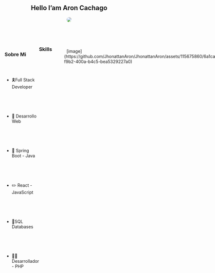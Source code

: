 
<body>
<article id="a19432f1-4e4d-4575-b175-87fe2cd7b047" class="page sans">
<header>
<h1 class="page-title">Hello I’am Aron Cachago</h1>
<img class="page-cover-image" src="https://w.forfun.com/fetch/99/9998247f121f83a099c19ab8f6232db8.jpeg" style="object-position:center 50%;border-radius: 50px;"/>
</div>
<p class="page-description"></p>
</header>
<div class="page-body">
<figure class="block-color-gray_background callout" style="white-space:pre-wrap;display:flex" id="85def1c1-c8df-42ac-82c2-96aa0a4291dd">
<div style="font-size:1.5em">
</div>
<div style="width:100%">
<h3>Sobre Mi</h3>
<ul id="7e945256-5ecc-4aa7-a21b-fcde054d53c3" class="bulleted-list">
<li style="list-style-type:disc">🎗️Full Stack Developer</li>
</ul>
<ul id="bf987b68-bdcd-4150-9e07-4f90082aa404" class="bulleted-list">
<li style="list-style-type:disc">📲 Desarrollo Web</li>
</ul>
<ul id="78e57182-6100-42c3-9c0c-77a3c3a36504" class="bulleted-list">
<li style="list-style-type:disc">🎥 Spring Boot - Java</li>
</ul>
<ul id="2ae902ec-115d-4cb7-8521-a6e712d52a9f" class="bulleted-list">
<li style="list-style-type:disc">✏️ React - JavaScript</li>
</ul>
<ul id="5032902f-0d38-411f-87f4-ca99c97f03c8" class="bulleted-list">
<li style="list-style-type:disc">📗SQL Databases</li>
</ul>
<ul id="f6dbe9b0-b4d9-4fa2-8001-d38bf1d8d68d" class="bulleted-list">
<li style="list-style-type:disc">🧑‍🏫 Desarrollador - PHP</li>
</ul>
</div>
<p id="93e29b28-f682-49ca-bb39-b21280e92358" class=""></p>
<h3 id="76964ab3-abff-4f91-94e6-187d496b5ffe" class="">Skills</h3>
<hr id="4c028e41-0ed2-4b87-98f1-672ae4d4caf2"/>
<figure id="9f75ded8-8ded-47e4-bf09-31a7a4058f1d" class="image">
  [image](https://github.com/JhonattanAron/JhonattanAron/assets/115675860/6a1ca237-f9b2-400a-b4c5-bea5329227a0)
</figure>
<p id="4aab25bf-2280-458f-989f-53f89b3f72d3" class=""></p>
<h3 id="bf169fb2-b080-4dd6-b65c-b7cb2e1133b7" class="">📈 Courses</h3>
<hr id="14490917-dbf4-46a5-b1df-5016aa833dc9"/>
<p id="5fe30fea-3adb-4674-95b5-6041ed438a87" class="block-color-gray">Abre el desplegable para ver más detalles.</p>
<ul id="40024c2e-54b4-4f69-bcc0-a5a3c1e05c19" class="toggle">
<li><summary>Analysis and Design of Systems</summary>
<li><summary>Software Development Methodologies</summary>
<li><summary>Object-oriented programming</summary>
<li><summary>Operating Systems</summary>


